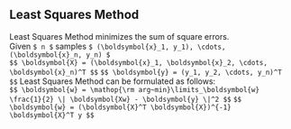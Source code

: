 ## Least Squares Method
Least Squares Method minimizes the sum of square errors.<br>
Given `$ n $` samples `$ (\boldsymbol{x}_1, y_1), \cdots, (\boldsymbol{x}_n, y_n) $`<br>
`$$ \boldsymbol{X} = (\boldsymbol{x}_1, \boldsymbol{x}_2, \cdots, \boldsymbol{x}_n)^T $$`
`$$ \boldsymbol{y} = (y_1, y_2, \cdots, y_n)^T $$`
Least Squares Method can be formulated as follows:<br>
`$$ \boldsymbol{w} = \mathop{\rm arg~min}\limits_\boldsymbol{w} \frac{1}{2} \| \boldsymbol{Xw} - \boldsymbol{y} \|^2 $$`
`$$ \boldsymbol{w} = (\boldsymbol{X}^T \boldsymbol{X})^{-1} \boldsymbol{X}^T y $$`


